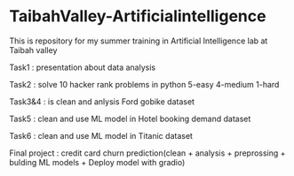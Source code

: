 # TaibahValley-Artificialintelligence
This is repository for my summer training in Artificial Intelligence lab at Taibah valley

Task1 : presentation about data analysis

Task2 : solve 10 hacker rank problems in python 5-easy 4-medium 1-hard

Task3&4 : is clean and anlysis Ford gobike dataset

Task5 : clean and use ML model in Hotel booking demand dataset 

Task6 : clean and use ML model in Titanic dataset 

Final project : credit card churn prediction(clean + analysis + preprossing + bulding ML models + Deploy model with gradio)
